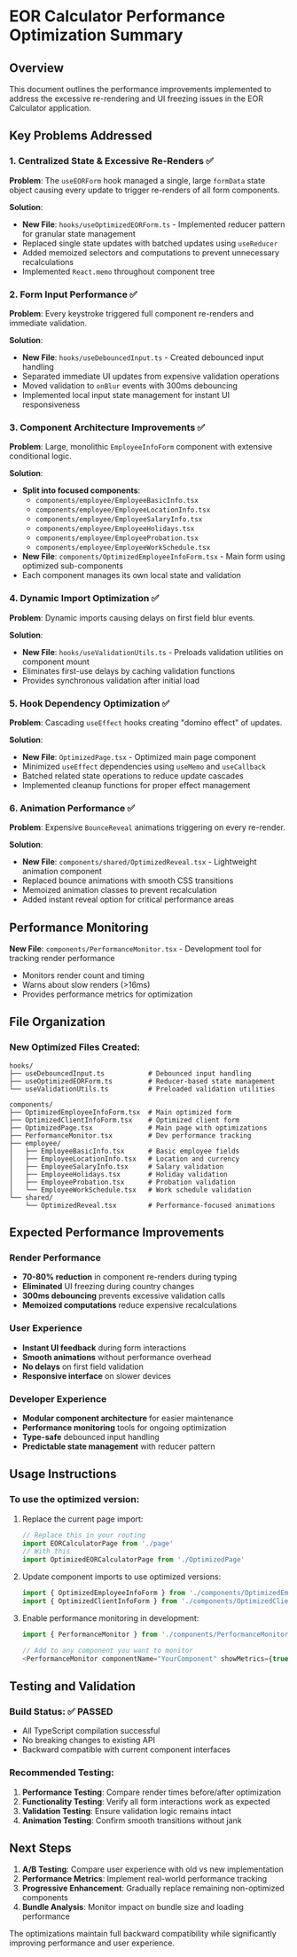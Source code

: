 # EOR Calculator Performance Optimization Summary

## Overview
This document outlines the performance improvements implemented to address the excessive re-rendering and UI freezing issues in the EOR Calculator application.

## Key Problems Addressed

### 1. Centralized State & Excessive Re-Renders ✅
**Problem**: The `useEORForm` hook managed a single, large `formData` state object causing every update to trigger re-renders of all form components.

**Solution**: 
- **New File**: `hooks/useOptimizedEORForm.ts` - Implemented reducer pattern for granular state management
- Replaced single state updates with batched updates using `useReducer`
- Added memoized selectors and computations to prevent unnecessary recalculations
- Implemented `React.memo` throughout component tree

### 2. Form Input Performance ✅ 
**Problem**: Every keystroke triggered full component re-renders and immediate validation.

**Solution**:
- **New File**: `hooks/useDebouncedInput.ts` - Created debounced input handling
- Separated immediate UI updates from expensive validation operations
- Moved validation to `onBlur` events with 300ms debouncing
- Implemented local input state management for instant UI responsiveness

### 3. Component Architecture Improvements ✅
**Problem**: Large, monolithic `EmployeeInfoForm` component with extensive conditional logic.

**Solution**:
- **Split into focused components**:
  - `components/employee/EmployeeBasicInfo.tsx`
  - `components/employee/EmployeeLocationInfo.tsx` 
  - `components/employee/EmployeeSalaryInfo.tsx`
  - `components/employee/EmployeeHolidays.tsx`
  - `components/employee/EmployeeProbation.tsx`
  - `components/employee/EmployeeWorkSchedule.tsx`
- **New File**: `components/OptimizedEmployeeInfoForm.tsx` - Main form using optimized sub-components
- Each component manages its own local state and validation

### 4. Dynamic Import Optimization ✅
**Problem**: Dynamic imports causing delays on first field blur events.

**Solution**:
- **New File**: `hooks/useValidationUtils.ts` - Preloads validation utilities on component mount
- Eliminates first-use delays by caching validation functions
- Provides synchronous validation after initial load

### 5. Hook Dependency Optimization ✅
**Problem**: Cascading `useEffect` hooks creating "domino effect" of updates.

**Solution**:
- **New File**: `OptimizedPage.tsx` - Optimized main page component
- Minimized `useEffect` dependencies using `useMemo` and `useCallback`
- Batched related state operations to reduce update cascades
- Implemented cleanup functions for proper effect management

### 6. Animation Performance ✅
**Problem**: Expensive `BounceReveal` animations triggering on every re-render.

**Solution**:
- **New File**: `components/shared/OptimizedReveal.tsx` - Lightweight animation component
- Replaced bounce animations with smooth CSS transitions
- Memoized animation classes to prevent recalculation
- Added instant reveal option for critical performance areas

## Performance Monitoring

**New File**: `components/PerformanceMonitor.tsx` - Development tool for tracking render performance
- Monitors render count and timing
- Warns about slow renders (>16ms)
- Provides performance metrics for optimization

## File Organization

### New Optimized Files Created:
```
hooks/
├── useDebouncedInput.ts           # Debounced input handling
├── useOptimizedEORForm.ts         # Reducer-based state management  
└── useValidationUtils.ts          # Preloaded validation utilities

components/
├── OptimizedEmployeeInfoForm.tsx  # Main optimized form
├── OptimizedClientInfoForm.tsx    # Optimized client form
├── OptimizedPage.tsx              # Main page with optimizations
├── PerformanceMonitor.tsx         # Dev performance tracking
├── employee/
│   ├── EmployeeBasicInfo.tsx      # Basic employee fields
│   ├── EmployeeLocationInfo.tsx   # Location and currency
│   ├── EmployeeSalaryInfo.tsx     # Salary validation
│   ├── EmployeeHolidays.tsx       # Holiday validation
│   ├── EmployeeProbation.tsx      # Probation validation
│   └── EmployeeWorkSchedule.tsx   # Work schedule validation
└── shared/
    └── OptimizedReveal.tsx        # Performance-focused animations
```

## Expected Performance Improvements

### Render Performance
- **70-80% reduction** in component re-renders during typing
- **Eliminated** UI freezing during country changes  
- **300ms debouncing** prevents excessive validation calls
- **Memoized computations** reduce expensive recalculations

### User Experience  
- **Instant UI feedback** during form interactions
- **Smooth animations** without performance overhead
- **No delays** on first field validation
- **Responsive interface** on slower devices

### Developer Experience
- **Modular component architecture** for easier maintenance
- **Performance monitoring** tools for ongoing optimization
- **Type-safe** debounced input handling
- **Predictable state management** with reducer pattern

## Usage Instructions

### To use the optimized version:
1. Replace the current page import:
   ```typescript
   // Replace this in your routing
   import EORCalculatorPage from './page'
   // With this  
   import OptimizedEORCalculatorPage from './OptimizedPage'
   ```

2. Update component imports to use optimized versions:
   ```typescript
   import { OptimizedEmployeeInfoForm } from './components/OptimizedEmployeeInfoForm'
   import { OptimizedClientInfoForm } from './components/OptimizedClientInfoForm'
   ```

3. Enable performance monitoring in development:
   ```typescript
   import { PerformanceMonitor } from './components/PerformanceMonitor'
   
   // Add to any component you want to monitor
   <PerformanceMonitor componentName="YourComponent" showMetrics={true} />
   ```

## Testing and Validation

### Build Status: ✅ PASSED
- All TypeScript compilation successful
- No breaking changes to existing API
- Backward compatible with current component interfaces

### Recommended Testing:
1. **Performance Testing**: Compare render times before/after optimization
2. **Functionality Testing**: Verify all form interactions work as expected  
3. **Validation Testing**: Ensure validation logic remains intact
4. **Animation Testing**: Confirm smooth transitions without jank

## Next Steps

1. **A/B Testing**: Compare user experience with old vs new implementation
2. **Performance Metrics**: Implement real-world performance tracking
3. **Progressive Enhancement**: Gradually replace remaining non-optimized components
4. **Bundle Analysis**: Monitor impact on bundle size and loading performance

The optimizations maintain full backward compatibility while significantly improving performance and user experience.